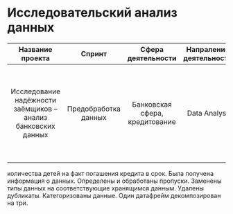 # Исследовательский анализ данных

| Название проекта | Спринт | Сфера деятельности | Напраление деятельности | Навыки | Задачи проекта | Описание проекта |
| :--------: | :-------: | :-------: | :-------: | :-------: | :-------: | :-------: |
|Исследование надёжности заёмщиков – анализ банковских данных | Предобработка данных| Банковская сфера, кредитование | Data Analyst | Python, Pandas | На основе статистики о платёжеспособности клиентов исследовать влияет ли семейное положение и количество детей клиента на факт возврата кредита в срок | На основе данных кредитного отдела банка исследовал влияние семейного положения и
количества детей на факт погашения кредита в срок. Была получена информация о
данных. Определены и обработаны пропуски. Заменены типы данных на соответствующие
хранящимся данным. Удалены дубликаты. Категоризованы данные. Один датафрейм декомпозирован на три.
